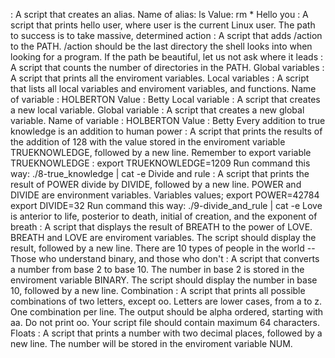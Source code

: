 <o> : A script that creates an alias.
Name of alias: ls
Value: rm *
Hello you : A script that prints hello user, where user is the current Linux user.
The path to success is to take massive, determined action : A script that adds /action to the PATH. /action should be the last directory the shell looks into when looking for a program.
If the path be beautiful, let us not ask where it leads : A script that counts the number of directories in the PATH.
Global variables : A script that prints all the enviroment variables.
Local variables : A script that lists all local variables and enviroment variables, and functions.
Name of variable : HOLBERTON
Value : Betty
Local variable : A script that creates a new local variable.
Global variable : A script that creates a new global variable.
Name of variable : HOLBERTON
Value : Betty
Every addition to true knowledge is an addition to human power : A script that prints the results of the addition of 128 with the value stored in the enviroment variable TRUEKNOWLEDGE, followed by a new line.
Remember to export variable TRUEKNOWLEDGE : export TRUEKNOWLEDGE=1209
Run command this way: ./8-true_knowledge | cat -e
Divide and rule : A script that prints the result of POWER divide by DIVIDE, followed by a new line.
POWER and DIVIDE are environment variables.
Variables values;
export POWER=42784
export DIVIDE=32
Run command this way: ./9-divide_and_rule | cat -e
Love is anterior to life, posterior to death, initial of creation, and the exponent of breath : A script that displays the result of BREATH to the power of LOVE.
BREATH and LOVE are enviroment variables.
The script should display the result, followed by a new line.
There are 10 types of people in the world -- Those who understand binary, and those who don't : A script that converts a number from base 2 to base 10.
The number in base 2 is stored in the enviroment variable BINARY.
The script should display the number in base 10, followed by a new line.
Combination : A script that prints all possible combinations of two letters, except oo.
Letters are lower cases, from a to z.
One combination per line.
The output should be alpha ordered, starting with aa.
Do not print oo.
Your script file should contain maximum 64 characters.
Floats : A script that prints a number with two decimal places, followed by a new line.
The number will be stored in the enviroment variable NUM.
